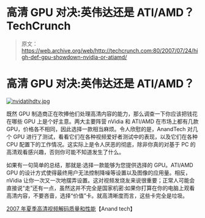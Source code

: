 # 高清 GPU 对决:英伟达还是 ATI/AMD？TechCrunch

> 原文：<https://web.archive.org/web/http://techcrunch.com:80/2007/07/24/high-def-gpu-showdown-nvidia-or-atiamd/>

# 高清 GPU 对决:英伟达还是 ATI/AMD？

[![nvidatihdtv.jpg](img/ba5480c41ea894ed346389340275c98b.png)](https://web.archive.org/web/20130628143444/http://old.crunchgear.com/wp-content/uploads/nvidatihdtv.jpg "nvidatihdtv.jpg")

既然 GPU 制造商正在吹捧他们处理高清内容的能力，那么调查一下你应该把钱花在哪些 GPU 上是个好主意。两大主要阵营 nVidia 和 ATI/AMD 在市场上都有几款 GPU，价格各不相同，因此选择一款相当麻烦。令人欣慰的是，AnandTech 对几个 GPU 进行了测试，看看它们在各种视频爱好者测试中的表现，以及它们在各种 CPU 配置下的工作情况。这实际上是令人厌恶的彻底，除非你真的对基于 PC 的高清观看感兴趣，否则你可能不知道发生了什么。

如果有一句简单的总结，那就是:选择一款能够为您提供选择的 GPU。ATI/AMD GPU 的设计方式使得最终用户无法控制降噪等设置以及图像的应用量。相反，nVidia 让你一次又一次地摆弄设置。这对视频发烧友来说很重要；正常人可能会直接说“走”还有一点，虽然这并不完全是国家机密:如果你打算在你的电脑上观看高清内容，不要吝啬，选择“价值”卡。就高清晰度而言，这些卡完全是垃圾。

[2007 年夏季高清视频解码质量和性能](https://web.archive.org/web/20130628143444/http://www.anandtech.com/video/showdoc.aspx?i=3047&p=1)【Anand tech】